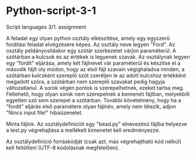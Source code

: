 # Python-script-3-1
Script languages 3/1. assignment

A feladat egy olyan python osztály elkészítése, amely egy egyszerű fordítási feladat elvégzésére képes. Az osztály neve legyen "Ford". Az osztály példányosításkor egy szótár szerkezetet várjon paraméterül. A szótárban a kulcsok és az értékek is legyenek szavak. Az osztálynak legyen egy "fordit" eljárása, amely két fájlnevet vár paraméterül és készítse el a második fájlt oly módon, hogy az első fájl szavain végighaladva minden, a szótárban kulcsként szereplő szót cseréljen le az adott kulcshoz értékként megadott szóra, a szótárban nem szereplő szavakat pedig hagyja változatlanul. A sorok végén pontok is szerepelhetnek, ezeket tartsa meg. Feltehető, hogy olyan sorok nem szerepelnek a bemeneti fájlban, melyekből egyetlen szó sem szerepel a szótárban. További követelmény, hogy ha a "fordit" eljárás első paramétere olyan fájlnév, amely nem létezik, adjon "Nincs input file!" hibaüzenetet.

Minta fájlok. Az osztálydefiníciót egy "bead.py" elnevezésű fájlba helyezve a test.py végrehajtása a mellékelt kimenetet kell eredményezze.

Az osztálydefiníció forráskódját (csak azt, más végrehajtható kód nélkül) kell feltölteni (UTF-8 kódolásnak megfelelően).
